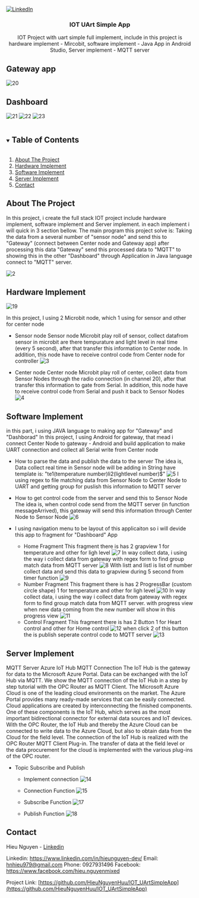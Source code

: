 
[![LinkedIn][linkedin-shield]][linkedin-url]

<p align="center">
  <h3 align="center">IOT UArt Simple App</h3>
  <p align="center">
   	IOT Project with uart simple full implement, include in this project is hardware implement - Mircobit, software implement - Java App in Android Studio, Server implement - MQTT server
  </p>
</p>

## Gateway app
![20](20.png)

## Dashboard
![21](21.jpg)
![22](22.jpg)
![23](23.jpg)

<details open="open">
  <summary><h2 style="display: inline-block">Table of Contents</h2></summary>
  <ol>
    <li><a href="#about-the-project">About The Project</a></li>
	<li><a href="#hardware-implement">Hardware Implement</a></li>
	<li><a href="#software-implement">Software Implement</a></li>
	<li><a href="#server-implement">Server Implement</a></li>
	<li><a href="#contact">Contact</a></li>
  </ol>
</details>


## About The Project

In this project, i create the full stack IOT project include hardware implement, software implement and Server implement. in each implement i will quick in 3 section bellow. The main program this project solve is: Taking the data from a several number of "sensor node" and send this to "Gateway" (connect between Center node and Gateway app) after processing this data "Gateway" send this processed data to "MQTT" to showing this in the other "Dashboard" through Application in Java language connect to "MQTT" server.

![2](2.png)

## Hardware Implement

![19](19.png)

In this project, I using 2 Microbit node, which 1 using for sensor and other for center node

* Sensor node
Sensor node Microbit play roll of sensor, collect datafrom sensor in microbit are there tempurature and light level in real time (every 5 second), after that
transfer this information to Center node. In addition, this node have to receive control code from Center node for controller
![3](3.png)

* Center node
Center node Microbit play roll of center, collect data from Sensor Nodes through the radio connection (in channel 20), after that transfer this information to gate from Serial. In addition, this node have to receive control code from Serial and push it back to
Sensor Nodes
![4](4.png)

## Software Implement

in this part, i using JAVA language to making app for "Gateway" and "Dashborad" In this project, I using Android for gateway, that mead i connect Center Node to gateway - Android and build application to make UART connection and collect all Serial write from Center node

* How to parse the data and publish the data to the server
The idea is, Data collect real time in Sensor node will
be adding in String have template is:
"te1(temperature number)li2(lightlevel number)$"
![5](5.png)
I using regex to file matching data from Sensor Node
to Center Node to UART and getting group for puslish this information to MQTT server

* How to get control code from the server and send this to Sensor Node
The idea is, when control code send from the MQTT server (in function messageArrived), this gateway will send this information through Center Node to Sensor Node
![6](6.png)

* I using navigation menu to be layout of this applicaiton so i will devide this app to fragment for "Dashboard" App
	* Home Fragment 
	This fragment there is has 2 grapview 1 for temperature and other for ligh level
	![7](7.png)
	In way collect data, i using the way i collect data from gateway with regex form to find group match data from MQTT server
	![8](8.png)
	With listt and listl is list of number collect data and send this data to grapview during 5 second from timer function
	![9](9.png)
	* Number Fragment 
	This fragment there is has 2 ProgressBar (custom circle shape) 1 for temperature and other for ligh level
	![10](10.png)
	In way collect data, i using the way i collect data from gateway with regex form to find group match data from MQTT server. with progress view when new data coming from the new number will show in this progress view
	![11](11.png)
	* Control Fragment 
	This fragment there is has 2 Button 1 for Heart control and other for Home control
	![12](12.png)
	when click 2 of this button the is publish seperate control code to MQTT server
	![13](13.png)

## Server Implement

 MQTT Server Azure IoT Hub MQTT Connection The IoT Hub is the gateway for data to the Microsoft Azure Portal. Data can be exchanged with the IoT Hub via MQTT. We show the MQTT connection of the IoT Hub in a step by step tutorial with the OPC Router as MQTT Client. The Microsoft Azure Cloud is one of the leading cloud environments on the market. The Azure Portal provides many ready-made services that can be easily connected. Cloud applications are created by interconnecting the finished components. One of
these components is the IoT Hub, which serves as the most important bidirectional connector for external data sources and IoT devices. With the OPC Router, the IoT Hub and thereby the Azure Cloud can be connected to write data to the Azure Cloud, but also to obtain data from the Cloud for the field level. The connection of the IoT Hub is realized with the OPC Router MQTT Client Plug-in. The transfer of data at the field level or the data procurement for the cloud is implemented with the various plug-ins of the OPC router.

* Topic Subscribe and Publish

	* Implement connection
	![14](14.png)
	
	* Connection Function
	![15](15.png)
	
	* Subscribe Function
	![17](17.png)
	
	* Publish Function
	![18](18.png)

## Contact

Hieu Nguyen - [Linkedin](https://www.linkedin.com/in/hieunguyen-dev/)

Linkedin: https://www.linkedin.com/in/hieunguyen-dev/
Email: hnhieu979@gmail.com
Phone: 0927931496
Facebook: https://www.facebook.com/hieu.nguyenmixed

Project Link: [https://github.com/HieuNguyenHuu/IOT_UArtSimpleApp](https://github.com/HieuNguyenHuu/IOT_UArtSimpleApp)


[linkedin-shield]: https://img.shields.io/badge/-LinkedIn-black.svg?style=for-the-badge&logo=linkedin&colorB=555
[linkedin-url]: https://www.linkedin.com/in/hieunguyen-dev/


